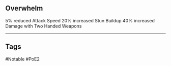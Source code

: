 ## Overwhelm
5% reduced Attack Speed
20% increased Stun Buildup
40% increased Damage with Two Handed Weapons

---
## Tags
#Notable
#PoE2
